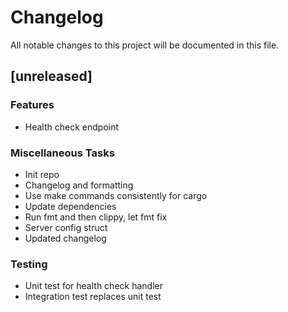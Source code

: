 # Changelog

All notable changes to this project will be documented in this file.

## [unreleased]

### Features

- Health check endpoint

### Miscellaneous Tasks

- Init repo
- Changelog and formatting
- Use make commands consistently for cargo
- Update dependencies
- Run fmt and then clippy, let fmt fix
- Server config struct
- Updated changelog

### Testing

- Unit test for health check handler
- Integration test replaces unit test

<!-- generated by git-cliff -->
